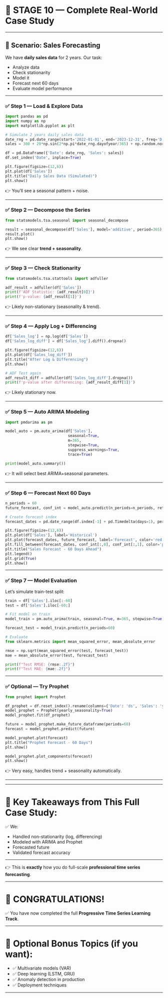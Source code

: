 # 🔰 **STAGE 10 — Complete Real-World Case Study**

---

## 🎯 **Scenario: Sales Forecasting**

We have **daily sales data** for 2 years. Our task:

* Analyze data
* Check stationarity
* Model it
* Forecast next 60 days
* Evaluate model performance

---

### ✅ **Step 1 — Load & Explore Data**

```python
import pandas as pd
import numpy as np
import matplotlib.pyplot as plt

# Simulate 2 years daily sales data
date_rng = pd.date_range(start='2022-01-01', end='2023-12-31', freq='D')
sales = 300 + 20*np.sin(2*np.pi*date_rng.dayofyear/365) + np.random.normal(0, 10, size=len(date_rng))

df = pd.DataFrame({'Date': date_rng, 'Sales': sales})
df.set_index('Date', inplace=True)

plt.figure(figsize=(12,6))
plt.plot(df['Sales'])
plt.title("Daily Sales Data (Simulated)")
plt.show()
```

👉 You’ll see a seasonal pattern + noise.

---

### ✅ **Step 2 — Decompose the Series**

```python
from statsmodels.tsa.seasonal import seasonal_decompose

result = seasonal_decompose(df['Sales'], model='additive', period=365)
result.plot()
plt.show()
```

👉 We see clear **trend + seasonality**.

---

### ✅ **Step 3 — Check Stationarity**

```python
from statsmodels.tsa.stattools import adfuller

adf_result = adfuller(df['Sales'])
print(f'ADF Statistic: {adf_result[0]}')
print(f'p-value: {adf_result[1]}')
```

👉 Likely non-stationary (seasonality & trend).

---

### ✅ **Step 4 — Apply Log + Differencing**

```python
df['Sales_log'] = np.log(df['Sales'])
df['Sales_log_diff'] = df['Sales_log'].diff().dropna()

plt.figure(figsize=(12,6))
plt.plot(df['Sales_log_diff'])
plt.title("After Log & Differencing")
plt.show()

# ADF Test again
adf_result_diff = adfuller(df['Sales_log_diff'].dropna())
print(f'p-value after differencing: {adf_result_diff[1]}')
```

👉 Likely stationary now.

---

### ✅ **Step 5 — Auto ARIMA Modeling**

```python
import pmdarima as pm

model_auto = pm.auto_arima(df['Sales'], 
                            seasonal=True, 
                            m=365, 
                            stepwise=True,
                            suppress_warnings=True,
                            trace=True)

print(model_auto.summary())
```

👉 It will select best ARIMA+seasonal parameters.

---

### ✅ **Step 6 — Forecast Next 60 Days**

```python
n_periods = 60
future_forecast, conf_int = model_auto.predict(n_periods=n_periods, return_conf_int=True)

# Create forecast index
forecast_dates = pd.date_range(df.index[-1] + pd.Timedelta(days=1), periods=n_periods)

plt.figure(figsize=(12,6))
plt.plot(df['Sales'], label='Historical')
plt.plot(forecast_dates, future_forecast, label='Forecast', color='red')
plt.fill_between(forecast_dates, conf_int[:,0], conf_int[:,1], color='pink', alpha=0.3)
plt.title("Sales Forecast - 60 Days Ahead")
plt.legend()
plt.grid(True)
plt.show()
```

---

### ✅ **Step 7 — Model Evaluation**

Let’s simulate train-test split:

```python
train = df['Sales'].iloc[:-60]
test = df['Sales'].iloc[-60:]

# Fit model on train
model_train = pm.auto_arima(train, seasonal=True, m=365, stepwise=True, suppress_warnings=True)

forecast_test = model_train.predict(n_periods=60)

# Evaluate
from sklearn.metrics import mean_squared_error, mean_absolute_error

rmse = np.sqrt(mean_squared_error(test, forecast_test))
mae = mean_absolute_error(test, forecast_test)

print(f"Test RMSE: {rmse:.2f}")
print(f"Test MAE: {mae:.2f}")
```

---

### ✅ **Optional — Try Prophet**

```python
from prophet import Prophet

df_prophet = df.reset_index().rename(columns={'Date': 'ds', 'Sales': 'y'})
model_prophet = Prophet(yearly_seasonality=True)
model_prophet.fit(df_prophet)

future = model_prophet.make_future_dataframe(periods=60)
forecast = model_prophet.predict(future)

model_prophet.plot(forecast)
plt.title("Prophet Forecast - 60 Days")
plt.show()

model_prophet.plot_components(forecast)
plt.show()
```

👉 Very easy, handles trend + seasonality automatically.

---

---

# 🔰 **Key Takeaways from This Full Case Study:**

✅ We:

* Handled non-stationarity (log, differencing)
* Modeled with ARIMA and Prophet
* Forecasted future
* Validated forecast accuracy

---

👉 This is **exactly** how you do full-scale **professional time series forecasting**.

---

# 🔰 **CONGRATULATIONS!**

✅ You have now completed the full **Progressive Time Series Learning Track**.

---

# 🎁 **Optional Bonus Topics (if you want):**

* ✅ Multivariate models (VAR)
* ✅ Deep learning (LSTM, GRU)
* ✅ Anomaly detection in production
* ✅ Deployment techniques

---

